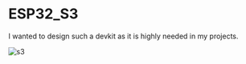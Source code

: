 # ESP32_S3

I wanted to design such a devkit as it is highly needed in my projects.

![s3](https://github.com/memetteminarslan/esp32_c3_lm2576/assets/74721347/609bcfb6-3fc0-43ab-a662-f610e98fb005)

